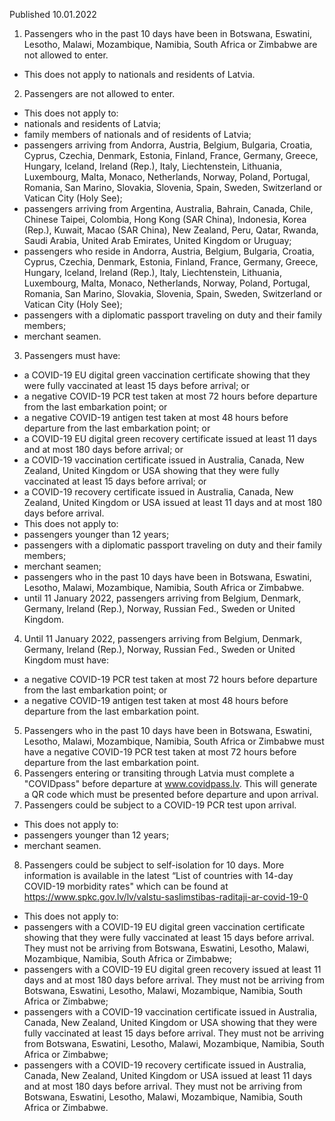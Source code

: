 Published 10.01.2022
1. Passengers who in the past 10 days have been in Botswana, Eswatini, Lesotho, Malawi, Mozambique, Namibia, South Africa or Zimbabwe are not allowed to enter.
- This does not apply to nationals and residents of Latvia.
2. Passengers are not allowed to enter.
- This does not apply to:
- nationals and residents of Latvia;
- family members of nationals and of residents of Latvia;
- passengers arriving from Andorra, Austria, Belgium, Bulgaria, Croatia, Cyprus, Czechia, Denmark, Estonia, Finland, France, Germany, Greece, Hungary, Iceland, Ireland (Rep.), Italy, Liechtenstein, Lithuania, Luxembourg, Malta, Monaco, Netherlands, Norway, Poland, Portugal, Romania, San Marino, Slovakia, Slovenia, Spain, Sweden, Switzerland or Vatican City (Holy See);
- passengers arriving from Argentina, Australia, Bahrain, Canada, Chile, Chinese Taipei, Colombia, Hong Kong (SAR China), Indonesia, Korea (Rep.), Kuwait, Macao (SAR China), New Zealand, Peru, Qatar, Rwanda, Saudi Arabia, United Arab Emirates, United Kingdom or Uruguay;
- passengers who reside in Andorra, Austria, Belgium, Bulgaria, Croatia, Cyprus, Czechia, Denmark, Estonia, Finland, France, Germany, Greece, Hungary, Iceland, Ireland (Rep.), Italy, Liechtenstein, Lithuania, Luxembourg, Malta, Monaco, Netherlands, Norway, Poland, Portugal, Romania, San Marino, Slovakia, Slovenia, Spain, Sweden, Switzerland or Vatican City (Holy See);
- passengers with a diplomatic passport traveling on duty and their family members;
- merchant seamen.
3. Passengers must have:
- a COVID-19 EU digital green vaccination certificate showing that they were fully vaccinated at least 15 days before arrival; or
- a negative COVID-19 PCR test taken at most 72 hours before departure from the last embarkation point; or
- a negative COVID-19 antigen test taken at most 48 hours before departure from the last embarkation point; or
- a COVID-19 EU digital green recovery certificate issued at least 11 days and at most 180 days before arrival; or
- a COVID-19 vaccination certificate issued in Australia, Canada, New Zealand, United Kingdom or USA showing that they were fully vaccinated at least 15 days before arrival; or
- a COVID-19 recovery certificate issued in Australia, Canada, New Zealand, United Kingdom or USA issued at least 11 days and at most 180 days before arrival.
- This does not apply to:
- passengers younger than 12 years;
- passengers with a diplomatic passport traveling on duty and their family members;
- merchant seamen;
- passengers who in the past 10 days have been in Botswana, Eswatini, Lesotho, Malawi, Mozambique, Namibia, South Africa or Zimbabwe.
- until 11 January 2022, passengers arriving from Belgium, Denmark, Germany, Ireland (Rep.), Norway, Russian Fed., Sweden or United Kingdom.
4. Until 11 January 2022, passengers arriving from Belgium, Denmark, Germany, Ireland (Rep.), Norway, Russian Fed., Sweden or United Kingdom must have:
- a negative COVID-19 PCR test taken at most 72 hours before departure from the last embarkation point; or
- a negative COVID-19 antigen test taken at most 48 hours before departure from the last embarkation point.
5. Passengers who in the past 10 days have been in Botswana, Eswatini, Lesotho, Malawi, Mozambique, Namibia, South Africa or Zimbabwe must have a negative COVID-19 PCR test taken at most 72 hours before departure from the last embarkation point.
6. Passengers entering or transiting through Latvia must complete a "COVIDpass" before departure at <a href="http://www.covidpass.lv">www.covidpass.lv</a>. This will generate a QR code which must be presented before departure and upon arrival.
7. Passengers could be subject to a COVID-19 PCR test upon arrival.
- This does not apply to:
- passengers younger than 12 years;
- merchant seamen.
8. Passengers could be subject to self-isolation for 10 days. More information is available in the latest “List of countries with 14-day COVID-19 morbidity rates" which can be found at <a href="https://www.spkc.gov.lv/lv/valstu-saslimstibas-raditaji-ar-covid-19-0">https://www.spkc.gov.lv/lv/valstu-saslimstibas-raditaji-ar-covid-19-0</a>
- This does not apply to:
- passengers with a COVID-19 EU digital green vaccination certificate showing that they were fully vaccinated at least 15 days before arrival. They must not be arriving from Botswana, Eswatini, Lesotho, Malawi, Mozambique, Namibia, South Africa or Zimbabwe;
- passengers with a COVID-19 EU digital green recovery issued at least 11 days and at most 180 days before arrival. They must not be arriving from Botswana, Eswatini, Lesotho, Malawi, Mozambique, Namibia, South Africa or Zimbabwe;
- passengers with a COVID-19 vaccination certificate issued in Australia, Canada, New Zealand, United Kingdom or USA showing that they were fully vaccinated at least 15 days before arrival. They must not be arriving from Botswana, Eswatini, Lesotho, Malawi, Mozambique, Namibia, South Africa or Zimbabwe;
- passengers with a COVID-19 recovery certificate issued in Australia, Canada, New Zealand, United Kingdom or USA issued at least 11 days and at most 180 days before arrival. They must not be arriving from Botswana, Eswatini, Lesotho, Malawi, Mozambique, Namibia, South Africa or Zimbabwe.